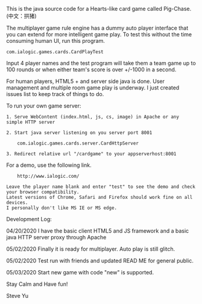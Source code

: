 This is the java source code for a Hearts-like card game called Pig-Chase. (中文：拱猪)

The multiplayer game rule engine has a dummy auto player interface that you can extend for more intelligent game play. To test this without the time consuming human UI, run this program.

	com.ialogic.games.cards.CardPlayTest

Input 4 player names and the test program will take them a team game up to 100 rounds or when either team's score is over +/-1000 in a second.

For human players, HTML5 + and server side java is done. User management and multiple room game play is underway. I just created issues list to keep track of things to do.

To run your own game server:

	1. Serve WebContent (index.html, js, cs, image) in Apache or any simple HTTP server
	
	2. Start java server listening on you server port 8001
	
		com.ialogic.games.cards.server.CardHttpServer
	
	3. Redirect relative url "/cardgame" to your appserverhost:8001

For a demo, use the following link.

		http://www.ialogic.com/

	Leave the player name blank and enter "test" to see the demo and check your browser compatibility. 
	Latest versions of Chrome, Safari and Firefox should work fine on all devices. 
	I personally don't like MS IE or MS edge. 


Development Log:

04/20/2020	I have the basic client HTML5 and JS framework and a basic java HTTP server proxy through Apache

05/02/2020      Finally it is ready for multiplayer. Auto play is still glitch.

05/02/2020      Test run with friends and updated READ ME for general public.

05/03/2020	Start new game with code "new" is supported.


Stay Calm and Have fun!

Steve Yu
